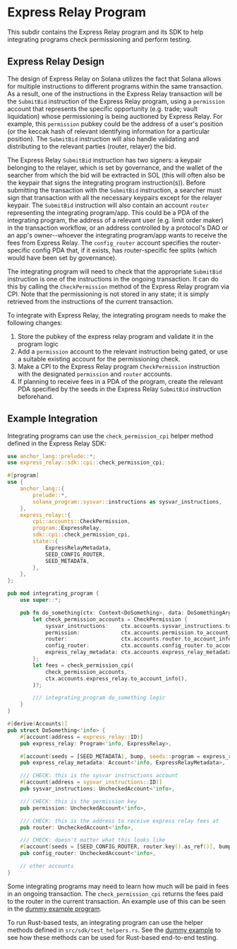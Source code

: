 # Express Relay Program

This subdir contains the Express Relay program and its SDK to help integrating programs check permissioning and perform testing.

## Express Relay Design

The design of Express Relay on Solana utilizes the fact that Solana allows for multiple instructions to different programs within the same transaction. As a result, one of the instructions in the Express Relay transaction will be the `SubmitBid` instruction of the Express Relay program, using a `permission` account that represents the specific opportunity (e.g. trade; vault liquidation) whose permissioning is being auctioned by Express Relay. For example, this `permission` pubkey could be the address of a user's position (or the keccak hash of relevant identifying information for a particular position). The `SubmitBid` instruction will also handle validating and distributing to the relevant parties (router, relayer) the bid.

The Express Relay `SubmitBid` instruction has two signers: a keypair belonging to the relayer, which is set by governance, and the wallet of the searcher from which the bid will be extracted in SOL (this will often also be the keypair that signs the integrating program instruction(s)). Before submitting the transaction with the `SubmitBid` instruction, a searcher must sign that transaction with all the necessary keypairs except for the relayer keypair. The `SubmitBid` instruction will also contain an account `router` representing the integrating program/app. This could be a PDA of the integrating program, the address of a relevant user (e.g. limit order maker) in the transaction workflow, or an address controlled by a protocol's DAO or an app's owner--whoever the integrating program/app wants to receive the fees from Express Relay. The `config_router` account specifies the router-specific config PDA that, if it exists, has router-specific fee splits (which would have been set by governance).

The integrating program will need to check that the appropriate `SubmitBid` instruction is one of the instructions in the ongoing transaction. It can do this by calling the `CheckPermission` method of the Express Relay program via CPI. Note that the permissioning is not stored in any state; it is simply retrieved from the instructions of the current transaction.

To integrate with Express Relay, the integrating program needs to make the following changes:

1. Store the pubkey of the express relay program and validate it in the program logic
2. Add a `permission` account to the relevant instruction being gated, or use a suitable existing account for the permissioning check.
3. Make a CPI to the Express Relay program `CheckPermission` instruction with the designated `permission` and `router` accounts.
4. If planning to receive fees in a PDA of the program, create the relevant PDA specified by the seeds in the Express Relay `SubmitBid` instruction beforehand.

## Example Integration

Integrating programs can use the `check_permission_cpi` helper method defined in the Express Relay SDK:

```rust
use anchor_lang::prelude::*;
use express_relay::sdk::cpi::check_permission_cpi;

#[program]
use {
    anchor_lang::{
        prelude::*,
        solana_program::sysvar::instructions as sysvar_instructions,
    },
    express_relay::{
        cpi::accounts::CheckPermission,
        program::ExpressRelay,
        sdk::cpi::check_permission_cpi,
        state::{
            ExpressRelayMetadata,
            SEED_CONFIG_ROUTER,
            SEED_METADATA,
        },
    },
};

pub mod integrating_program {
    use super::*;

    pub fn do_something(ctx: Context<DoSomething>, data: DoSomethingArgs) -> Result<()> {
        let check_permission_accounts = CheckPermission {
            sysvar_instructions:    ctx.accounts.sysvar_instructions.to_account_info(),
            permission:             ctx.accounts.permission.to_account_info(),
            router:                 ctx.accounts.router.to_account_info(),
            config_router:          ctx.accounts.config_router.to_account_info(),
            express_relay_metadata: ctx.accounts.express_relay_metadata.to_account_info(),
        };
        let fees = check_permission_cpi(
            check_permission_accounts,
            ctx.accounts.express_relay.to_account_info(),
        )?;

        /// integrating_program do_something logic
    }
}

#[derive(Accounts)]
pub struct DoSomething<'info> {
    #[account(address = express_relay::ID)]
    pub express_relay: Program<'info, ExpressRelay>,

    #[account(seeds = [SEED_METADATA], bump, seeds::program = express_relay.key())]
    pub express_relay_metadata: Account<'info, ExpressRelayMetadata>,

    /// CHECK: this is the sysvar instructions account
    #[account(address = sysvar_instructions::ID)]
    pub sysvar_instructions: UncheckedAccount<'info>,

    /// CHECK: this is the permission key
    pub permission: UncheckedAccount<'info>,

    /// CHECK: this is the address to receive express relay fees at
    pub router: UncheckedAccount<'info>,

    /// CHECK: doesn't matter what this looks like
    #[account(seeds = [SEED_CONFIG_ROUTER, router.key().as_ref()], bump, seeds::program = express_relay.key())]
    pub config_router: UncheckedAccount<'info>,

    // other accounts
}
```

Some integrating programs may need to learn how much will be paid in fees in an ongoing transaction. The `check_permission_cpi` returns the fees paid to the router in the current transaction. An example use of this can be seen in the [dummy example program](https://github.com/pyth-network/per/tree/main/contracts/svm/programs/dummy).

To run Rust-based tests, an integrating program can use the helper methods defined in `src/sdk/test_helpers.rs`. See the [dummy example](https://github.com/pyth-network/per/tree/main/contracts/svm/programs/dummy) to see how these methods can be used for Rust-based end-to-end testing.

